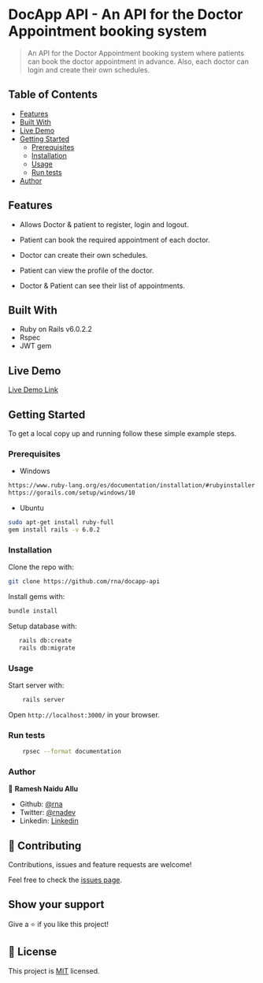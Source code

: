 # DocApp API - An API for the Doctor Appointment booking system

> An API for the Doctor Appointment booking system where patients can book the doctor appointment in advance. Also, each doctor can login and create their own schedules.

## Table of Contents

- [Features](#features)
- [Built With](#built-with)
- [Live Demo](#live-demo)
- [Getting Started](#getting-started)
  - [Prerequisites](#prerequisites)
  - [Installation](#installation)
  - [Usage](#usage)
  - [Run tests](#run-tests)
- [Author](#author)
<!-- - [Acknowledgements](#acknowledgements) -->

## Features

- Allows Doctor & patient to register, login and logout.

- Patient can book the required appointment of each doctor.

- Doctor can create their own schedules.

- Patient can view the profile of the doctor.

- Doctor & Patient can see their list of appointments.

## Built With

- Ruby on Rails v6.0.2.2
- Rspec
- JWT gem

## Live Demo

[Live Demo Link](https://docapp-api.herokuapp.com/)

## Getting Started

To get a local copy up and running follow these simple example steps.

### Prerequisites

- Windows

```sh
https://www.ruby-lang.org/es/documentation/installation/#rubyinstaller
https://gorails.com/setup/windows/10
```

- Ubuntu

```sh
sudo apt-get install ruby-full
gem install rails -v 6.0.2
```
<!-- ### Setup -->

### Installation

Clone the repo with:

```sh
git clone https://github.com/rna/docapp-api
```

Install gems with:

```sh
bundle install
```

Setup database with:

```sh
   rails db:create
   rails db:migrate
```

### Usage

Start server with:

```sh
    rails server
```

Open `http://localhost:3000/` in your browser.

### Run tests

```sh
    rpsec --format documentation
```

<!-- ### Deployment -->

### Author

👤 **Ramesh Naidu Allu**

- Github: [@rna](https://github.com/rna)
- Twitter: [@rnadev](https://twitter.com/rnadev)
- Linkedin: [Linkedin](https://linkedin.com/in/ramesh-naidu)

## 🤝 Contributing

Contributions, issues and feature requests are welcome!

Feel free to check the [issues page](issues/).

## Show your support

Give a ⭐️ if you like this project!

<!-- ## Acknowledgments -->

## 📝 License

This project is [MIT](lic.url) licensed.